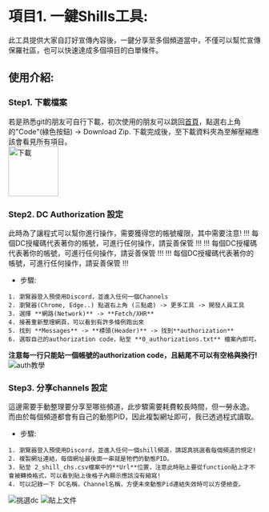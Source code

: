 # 項目1. 一鍵Shills工具: 
此工具提供大家自訂好宣傳內容後，一鍵分享至多個頻道當中，不僅可以幫忙宣傳保羅社區，也可以快速達成多個項目的白單條件。

## 使用介紹:
### Step1. 下載檔案
若是熟悉git的朋友可自行下載，初次使用的朋友可以跳回[首頁](https://github.com/Cihsaing/CryptoPaul)，點選右上角的"Code"(綠色按鈕) -> Download Zip.
下載完成後，至下載資料夾為至解壓縮應該會看見所有項目。  
<img src="https://user-images.githubusercontent.com/91179422/156627722-3a7414d3-4642-4e62-b43c-0d1986cc4884.png" width="100" alt="下載"/>

### Step2. DC Authorization 設定
此時為了讓程式可以幫你進行操作，需要獲得您的帳號權限，其中需要注意!
!!! 每個DC授權碼代表著你的帳號，可進行任何操作，請妥善保管 !!!
!!! 每個DC授權碼代表著你的帳號，可進行任何操作，請妥善保管 !!!
!!! 每個DC授權碼代表著你的帳號，可進行任何操作，請妥善保管 !!!
* 步驟:
```
1. 瀏覽器登入預使用Discord，並進入任何一個Channels
2. 瀏覽器(Chrome, Edge..) 點選右上角 (三點處) -> 更多工具 -> 開發人員工具
3. 選擇 **網路(Network)** -> **Fetch/XHR**
4. 接著重新整理網頁，可以看到有許多條例跑出來
5. 找到 **Messages** -> **標頭(Header)** -> 找到**authorization**
6. 選取自己的authorization code，貼至 **0_authorizations.txt** 檔案內即可。
```
**注意每一行只能貼一個帳號的authorization code，且結尾不可以有空格與換行!** 
<img src="https://user-images.githubusercontent.com/91179422/156632572-fb96375e-0f88-413d-a5e1-7093817abc4a.png" alt="auth教學"/>

### Step3. 分享channels 設定
這邊需要手動整理要分享至哪些頻道，此步驟需要耗費較長時間，但一勞永逸。
而由於每個頻道都會有自己的動態PID，因此複製網址即可，我已透過程式讀取。
* 步驟:
```
1. 瀏覽器登入預使用Discord，並進入任何一個shill頻道，請認真挑選看每個頻道的規定!
2. 複製網址連結，每個網址最後面一串就是牠們的動態PID。
3. 貼至 2_shill_chs.csv檔案中的**Url**位置，注意此時貼上要從function貼上才不會被轉換格式，可以看到貼上後格子內顯示應該沒有縮寫!
4. 可以記錄一下 DC名稱，Channel名稱，方便未來動態Pid連結失效時可以方便檢查。
```
<img src="https://user-images.githubusercontent.com/91179422/156635672-d484528f-58f2-44b4-94cb-de5e7baf2655.png" alt="挑選dc"/>
<img src="https://user-images.githubusercontent.com/91179422/156635346-920f4f61-5b63-44bd-a4d9-232c4fe91ba0.png" alt="貼上文件"/>
